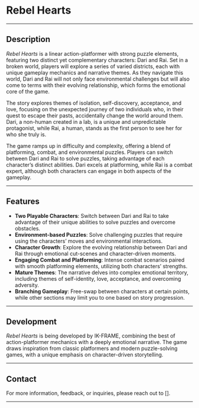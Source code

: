 # Rebel Hearts

---

## **Description**

*Rebel Hearts* is a linear action-platformer with strong puzzle elements, featuring two distinct yet complementary characters: Dari and Rai. Set in a broken world, players will explore a series of varied districts, each with unique gameplay mechanics and narrative themes. As they navigate this world, Dari and Rai will not only face environmental challenges but will also come to terms with their evolving relationship, which forms the emotional core of the game.

The story explores themes of isolation, self-discovery, acceptance, and love, focusing on the unexpected journey of two individuals who, in their quest to escape their pasts, accidentally change the world around them. Dari, a non-human created in a lab, is a unique and unpredictable protagonist, while Rai, a human, stands as the first person to see her for who she truly is.

The game ramps up in difficulty and complexity, offering a blend of platforming, combat, and environmental puzzles. Players can switch between Dari and Rai to solve puzzles, taking advantage of each character’s distinct abilities. Dari excels at platforming, while Rai is a combat expert, although both characters can engage in both aspects of the gameplay.

---

## **Features**

- **Two Playable Characters**: Switch between Dari and Rai to take advantage of their unique abilities to solve puzzles and overcome obstacles.
- **Environment-based Puzzles**: Solve challenging puzzles that require using the characters’ moves and environmental interactions.
- **Character Growth**: Explore the evolving relationship between Dari and Rai through emotional cut-scenes and character-driven moments.
- **Engaging Combat and Platforming**: Intense combat scenarios paired with smooth platforming elements, utilizing both characters’ strengths.
- **Mature Themes**: The narrative delves into complex emotional territory, including themes of self-identity, love, acceptance, and overcoming adversity.
- **Branching Gameplay**: Free-swap between characters at certain points, while other sections may limit you to one based on story progression.

---

## **Development**

*Rebel Hearts* is being developed by IK-FRAME, combining the best of action-platformer mechanics with a deeply emotional narrative. The game draws inspiration from classic platformers and modern puzzle-solving games, with a unique emphasis on character-driven storytelling.

---

## **Contact**

For more information, feedback, or inquiries, please reach out to [].

---
